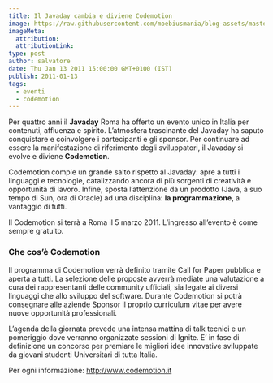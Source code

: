 ```yaml
---
title: Il Javaday cambia e diviene Codemotion
image: https://raw.githubusercontent.com/moebiusmania/blog-assets/master/images/2011/codemotion2011.png
imageMeta:
  attribution:
  attributionLink:
type: post
author: salvatore
date: Thu Jan 13 2011 15:00:00 GMT+0100 (IST)
publish: 2011-01-13
tags:
  - eventi
  - codemotion
---
```


Per quattro anni il **Javaday** Roma ha offerto un evento unico in Italia per contenuti, affluenza e spirito. L’atmosfera trascinante del Javaday ha saputo conquistare e coinvolgere i partecipanti e gli sponsor. <!-- more --> Per continuare ad essere la manifestazione di riferimento degli sviluppatori, il Javaday si evolve e diviene **Codemotion**.

Codemotion compie un grande salto rispetto al Javaday: apre a tutti i linguaggi e tecnologie, catalizzando ancora di più sorgenti di creatività e opportunità di lavoro. Infine, sposta l’attenzione da un prodotto (Java, a suo tempo di Sun, ora di Oracle) ad una disciplina: **la programmazione**, a vantaggio di tutti.

Il Codemotion si terrà a Roma il 5 marzo 2011.
L’ingresso all’evento è come sempre gratuito.

### Che cos’è Codemotion
Il programma di Codemotion verrà definito tramite Call for Paper pubblica e aperta a tutti. La selezione delle proposte avverrà mediate una valutazione a cura dei rappresentanti delle community ufficiali, sia legate ai diversi linguaggi che allo sviluppo del software. Durante Codemotion si potrà consegnare alle aziende Sponsor il proprio curriculum vitae per avere nuove opportunità professionali.

L’agenda della giornata prevede una intensa mattina di talk tecnici e un pomeriggio dove verranno organizzate sessioni di Ignite. E’ in fase di definizione un concorso per premiare le migliori idee innovative sviluppate da giovani studenti Universitari di tutta Italia.

Per ogni informazione: http://www.codemotion.it
